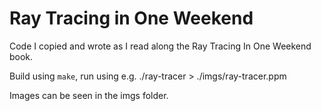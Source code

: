 # Ray Tracing in One Weekend

Code I copied and wrote as I read along the Ray Tracing In One Weekend book.

Build using `make`, run using e.g. ./ray-tracer > ./imgs/ray-tracer.ppm

Images can be seen in the imgs folder.
